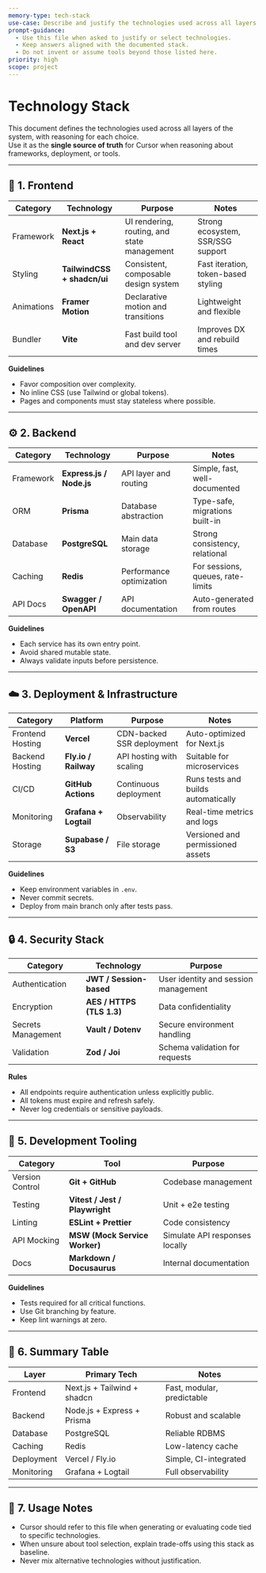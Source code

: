```yaml
---
memory-type: tech-stack
use-case: Describe and justify the technologies used across all layers.
prompt-guidance:
  - Use this file when asked to justify or select technologies.
  - Keep answers aligned with the documented stack.
  - Do not invent or assume tools beyond those listed here.
priority: high
scope: project
---
```


# Technology Stack

This document defines the technologies used across all layers of the system, with reasoning for each choice.  
Use it as the **single source of truth** for Cursor when reasoning about frameworks, deployment, or tools.

---

## 🧱 1. Frontend

| Category | Technology | Purpose | Notes |
|-----------|-------------|----------|-------|
| Framework | **Next.js + React** | UI rendering, routing, and state management | Strong ecosystem, SSR/SSG support |
| Styling | **TailwindCSS + shadcn/ui** | Consistent, composable design system | Fast iteration, token-based styling |
| Animations | **Framer Motion** | Declarative motion and transitions | Lightweight and flexible |
| Bundler | **Vite** | Fast build tool and dev server | Improves DX and rebuild times |

**Guidelines**
- Favor composition over complexity.
- No inline CSS (use Tailwind or global tokens).
- Pages and components must stay stateless where possible.

---

## ⚙️ 2. Backend

| Category | Technology | Purpose | Notes |
|-----------|-------------|----------|-------|
| Framework | **Express.js / Node.js** | API layer and routing | Simple, fast, well-documented |
| ORM | **Prisma** | Database abstraction | Type-safe, migrations built-in |
| Database | **PostgreSQL** | Main data storage | Strong consistency, relational |
| Caching | **Redis** | Performance optimization | For sessions, queues, rate-limits |
| API Docs | **Swagger / OpenAPI** | API documentation | Auto-generated from routes |

**Guidelines**
- Each service has its own entry point.
- Avoid shared mutable state.
- Always validate inputs before persistence.

---

## ☁️ 3. Deployment & Infrastructure

| Category | Platform | Purpose | Notes |
|-----------|-----------|----------|-------|
| Frontend Hosting | **Vercel** | CDN-backed SSR deployment | Auto-optimized for Next.js |
| Backend Hosting | **Fly.io / Railway** | API hosting with scaling | Suitable for microservices |
| CI/CD | **GitHub Actions** | Continuous deployment | Runs tests and builds automatically |
| Monitoring | **Grafana + Logtail** | Observability | Real-time metrics and logs |
| Storage | **Supabase / S3** | File storage | Versioned and permissioned assets |

**Guidelines**
- Keep environment variables in `.env`.
- Never commit secrets.
- Deploy from main branch only after tests pass.

---

## 🔒 4. Security Stack

| Category | Technology | Purpose |
|-----------|-------------|----------|
| Authentication | **JWT / Session-based** | User identity and session management |
| Encryption | **AES / HTTPS (TLS 1.3)** | Data confidentiality |
| Secrets Management | **Vault / Dotenv** | Secure environment handling |
| Validation | **Zod / Joi** | Schema validation for requests |

**Rules**
- All endpoints require authentication unless explicitly public.
- All tokens must expire and refresh safely.
- Never log credentials or sensitive payloads.

---

## 🧪 5. Development Tooling

| Category | Tool | Purpose |
|-----------|------|----------|
| Version Control | **Git + GitHub** | Codebase management |
| Testing | **Vitest / Jest / Playwright** | Unit + e2e testing |
| Linting | **ESLint + Prettier** | Code consistency |
| API Mocking | **MSW (Mock Service Worker)** | Simulate API responses locally |
| Docs | **Markdown / Docusaurus** | Internal documentation |

**Guidelines**
- Tests required for all critical functions.
- Use Git branching by feature.
- Keep lint warnings at zero.

---

## 🧭 6. Summary Table

| Layer | Primary Tech | Notes |
|--------|----------------|--------|
| Frontend | Next.js + Tailwind + shadcn | Fast, modular, predictable |
| Backend | Node.js + Express + Prisma | Robust and scalable |
| Database | PostgreSQL | Reliable RDBMS |
| Caching | Redis | Low-latency cache |
| Deployment | Vercel / Fly.io | Simple, CI-integrated |
| Monitoring | Grafana + Logtail | Full observability |

---

## 🧠 7. Usage Notes
- Cursor should refer to this file when generating or evaluating code tied to specific technologies.
- When unsure about tool selection, explain trade-offs using this stack as baseline.
- Never mix alternative technologies without justification.
